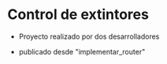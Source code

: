 # Control de extintores

- Proyecto realizado por dos desarrolladores

- publicado desde "implementar_router"
